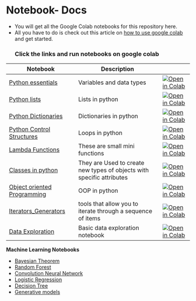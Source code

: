 # Notebook- Docs
- You will get all the Google Colab notebooks for this repository here.
- All you have to do is check out this article on [how to use google colab](https://www.linkedin.com/pulse/how-use-google-colab-swaleh-mwadime-t9dsf/?trackingId=nKANIB93T%2BmhdlxN2Anslw%3D%3D) and get started.
  ### Click the links and run notebooks on google colab

 Notebook     | Description           |                               |
|-------------|-------------------- |--------------------------------------------|
| [Python essentials](https://github.com/swalehmwadime/G00dlife-datascience/blob/main/Introduction%20to%20Python/Python_Essentials.ipynb)          | Variables and data types| [![Open in Colab](https://colab.research.google.com/assets/colab-badge.svg)](https://colab.research.google.com/drive/1pQNlL-mOQTHTxuchUhS4YSdH8NQQIDoh)                                |
| [Python lists](https://github.com/swalehmwadime/G00dlife-datascience/blob/main/Introduction%20to%20Python/Lists.ipynb)           | Lists in python|   [![Open in Colab](https://colab.research.google.com/assets/colab-badge.svg)](https://colab.research.google.com/drive/1MDECaZ4FApc51UbrTgm_LxZ_422-Xlc5)                                |
| [Python Dictionaries](https://github.com/swalehmwadime/G00dlife-datascience/blob/main/Introduction%20to%20Python/Dictionaries.ipynb)           | Dictionaries in python| [![Open in Colab](https://colab.research.google.com/assets/colab-badge.svg)](https://colab.research.google.com/drive/1eChT6rzU2V9uXZcgn6eFCkpUBdikW8hJ)                                   |
| [Python Control Structures](https://github.com/swalehmwadime/G00dlife-datascience/blob/main/Introduction%20to%20Python/Python_Control__Structures.ipynb)           | Loops in python |   [![Open in Colab](https://colab.research.google.com/assets/colab-badge.svg)](https://colab.research.google.com/drive/15B60t87mvPRqcxCct0pP1b3nk8TAoR2j)                                         |
| [Lambda Functions](https://github.com/swalehmwadime/G00dlife-datascience/blob/main/Introduction%20to%20Python/Lambda_Functions.ipynb)        | These are small mini functions               | [![Open in Colab](https://colab.research.google.com/assets/colab-badge.svg)](https://colab.research.google.com/drive/1774k5tSBp-qlmu-IuttJPchnqFyXpCxV)           |
| [Classes in python](https://github.com/swalehmwadime/G00dlife-datascience/blob/main/Introduction%20to%20Python/Classes.ipynb)        | They are Used to create new types of objects with specific attributes                  |  [![Open in Colab](https://colab.research.google.com/assets/colab-badge.svg)](https://colab.research.google.com/drive/1WZt-iJ6i3fb7ikPygXQFroa8051hTxem)                              |
|  [Object oriented Programming](https://github.com/swalehmwadime/G00dlife-datascience/blob/main/Introduction%20to%20Python/Object_Oriented_Programming(OOP).ipynb)         | OOP in python             |   [![Open in Colab](https://colab.research.google.com/assets/colab-badge.svg)](https://colab.research.google.com/drive/1f-V2bU9c7Ij-wQ3QgFmaZVBJNm6FKJ3W)                             |
| [Iterators_Generators](https://github.com/swalehmwadime/G00dlife-datascience/blob/main/Introduction%20to%20Python/Iterators_generators_in_python1.ipynb)           |  tools that allow you to iterate through a sequence of items|  [![Open in Colab](https://colab.research.google.com/assets/colab-badge.svg)](https://colab.research.google.com/drive/1tXHJSRXFNuToqgKABd9W30iZjnbLRoi9)                              |
| [Data Exploration](https://github.com/swalehmwadime/G00dlife-datascience/blob/main/Notebooks/Data_Exploaration.ipynb)        | Basic data exploration notebook             | [![Open in Colab](https://colab.research.google.com/assets/colab-badge.svg)](https://colab.research.google.com/drive/1IajsTHBlKDXTQ5pRa8m8CcfGTGbkOokG)                                 |





**Machine Learning Notebooks**

- [Bayesian Theorem](https://colab.research.google.com/drive/1ePDoO5bz1TSkbC6r5f4xjivqTV0xLI2O)
- [Random Forest](https://colab.research.google.com/drive/1E6SUVg0U7JzkikkXCPIlSVaSuG_Ma1iL)
- [Convolution Neural Network](https://colab.research.google.com/drive/11oTKn-_DsMX5716Esg9wMTO4Mkr5l6Su#scrollTo=DyJ2w63lXWQX)
- [Logistic Regression](https://colab.research.google.com/drive/1eZP7a6Ss1m9yAcpXjqYbclJ1qX34zpaN#scrollTo=0AiNqv2LrSKU)
- [Decision Tree](https://colab.research.google.com/drive/1b6QTAaPerHGlT1NC4uV4v7w3I2bA0kgo#scrollTo=cf7bKZIZIXVA)
- [Generative models](https://colab.research.google.com/drive/19iajxQ8XZuNodxQ4B4PFomp_44oeMGg0)

  
